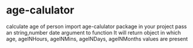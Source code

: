 # age-calulator
calculate age of person
import age-calulator package in your project 
pass an string,number date argument to function
It will return object in which age, ageINHours, ageINMins, ageINDays, ageINMonths values are present
